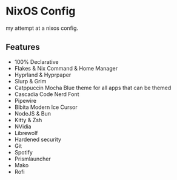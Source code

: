# NixOS Config
my attempt at a nixos config.

## Features
- 100% Declarative
- Flakes & Nix Command & Home Manager
- Hyprland & Hyprpaper
- Slurp & Grim
- Catppuccin Mocha Blue theme for all apps that can be themed
- Cascadia Code Nerd Font
- Pipewire
- Bibita Modern Ice Cursor
- NodeJS & Bun
- Kitty & Zsh
- NVidia
- Librewolf
- Hardened security
- Git
- Spotify
- Prismlauncher
- Mako
- Rofi
